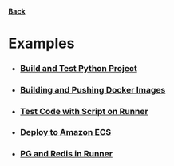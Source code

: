 #### [Back](../README.md)

# Examples

* ### [Build and Test Python Project](./Build&TestPythonProject.md)
* ### [Building and Pushing Docker Images](./Building&PushingDockerImages.md)
* ### [Test Code with Script on Runner](./TestCodeWithScriptOnRunner.md)
* ### [Deploy to Amazon ECS](./AmazonECS.md)
* ### [PG and Redis in Runner](./PGandRedis.md)